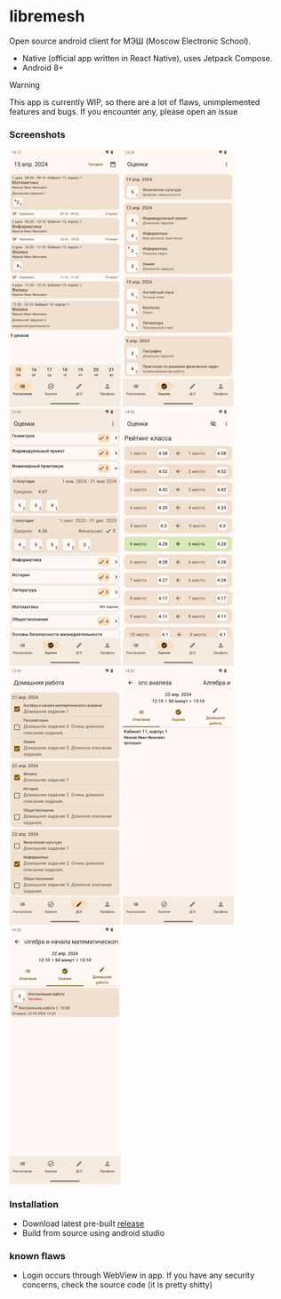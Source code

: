 # libremesh
Open source android client for МЭШ (Moscow Electronic School).
 - Native (official app written in React Native), uses Jetpack Compose.
 - Android 8+

> [!warning]
> This app is currently WIP, so there are a lot of flaws, unimplemented features and bugs. If you encounter any, please open an issue

### Screenshots
[<img src=".github/screenshots/schedule.png" width=200>](.github/screenshots/schedule.png)
[<img src=".github/screenshots/marks_date.png" width=200>](.github/screenshots/marks_date.png)
[<img src=".github/screenshots/marks_subj.png" width=200>](.github/screenshots/marks_subj.png)
[<img src=".github/screenshots/marks_rating.png" width=200>](.github/screenshots/marks_rating.png)
[<img src=".github/screenshots/homework.png" width=200>](.github/screenshots/homework.png)
[<img src=".github/screenshots/lesson_desc.png" width=200>](.github/screenshots/lesson_desc.png)
[<img src=".github/screenshots/lesson_marks.png" width=200>](.github/screenshots/lesson_marks.png)

### Installation
- Download latest pre-built [release](https://github.com/x3lfyn/libremesh/releases/latest)
- Build from source using android studio

### known flaws
- Login occurs through WebView in app. If you have any security concerns, check the source code (it is pretty shitty)
